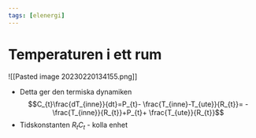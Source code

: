 ```yaml
---
tags: [elenergi]
---
```

# Temperaturen i ett rum
![[Pasted image 20230220134155.png]]
- Detta ger den termiska dynamiken $$C_{t}\frac{dT_{inne}}{dt}=P_{t}- \frac{T_{inne}-T_{ute}}{R_{t}}= - \frac{T_{inne}}{R_{t}}+P_{t}+ \frac{T_{ute}}{R_{t}}$$
- Tidskonstanten $R_{t}C_{t}$ - kolla enhet

